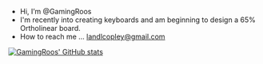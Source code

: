 - Hi, I’m @GamingRoos
- I'm recently into creating keyboards and am beginning to design a 65% Ortholinear board.
- How to reach me ... landlcopley@gmail.com

<!---
GamingRoos/GamingRoos is a ✨ special ✨ repository because its `README.md` (this file) appears on your GitHub profile.
You can click the Preview link to take a look at your changes.
--->
[![GamingRoos' GitHub stats](https://github-readme-stats.vercel.app/api?username=GamingRoos)](https://github.com/anuraghazra/github-readme-stats)
